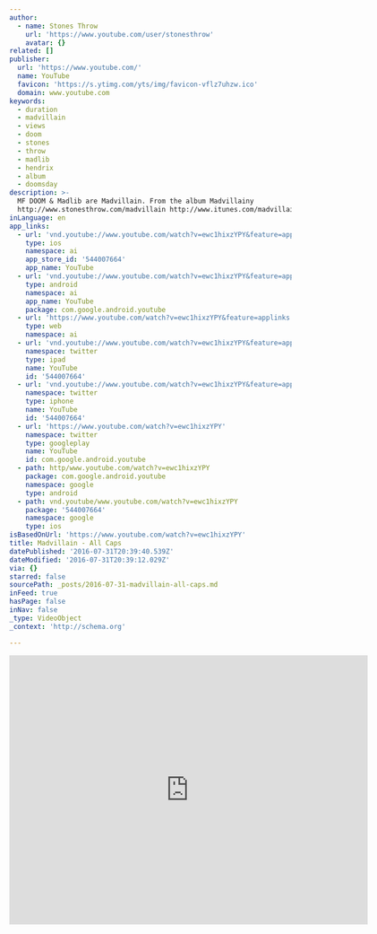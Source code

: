 ```yaml
---
author:
  - name: Stones Throw
    url: 'https://www.youtube.com/user/stonesthrow'
    avatar: {}
related: []
publisher:
  url: 'https://www.youtube.com/'
  name: YouTube
  favicon: 'https://s.ytimg.com/yts/img/favicon-vflz7uhzw.ico'
  domain: www.youtube.com
keywords:
  - duration
  - madvillain
  - views
  - doom
  - stones
  - throw
  - madlib
  - hendrix
  - album
  - doomsday
description: >-
  MF DOOM & Madlib are Madvillain. From the album Madvillainy
  http://www.stonesthrow.com/madvillain http://www.itunes.com/madvillain
inLanguage: en
app_links:
  - url: 'vnd.youtube://www.youtube.com/watch?v=ewc1hixzYPY&feature=applinks'
    type: ios
    namespace: ai
    app_store_id: '544007664'
    app_name: YouTube
  - url: 'vnd.youtube://www.youtube.com/watch?v=ewc1hixzYPY&feature=applinks'
    type: android
    namespace: ai
    app_name: YouTube
    package: com.google.android.youtube
  - url: 'https://www.youtube.com/watch?v=ewc1hixzYPY&feature=applinks'
    type: web
    namespace: ai
  - url: 'vnd.youtube://www.youtube.com/watch?v=ewc1hixzYPY&feature=applinks'
    namespace: twitter
    type: ipad
    name: YouTube
    id: '544007664'
  - url: 'vnd.youtube://www.youtube.com/watch?v=ewc1hixzYPY&feature=applinks'
    namespace: twitter
    type: iphone
    name: YouTube
    id: '544007664'
  - url: 'https://www.youtube.com/watch?v=ewc1hixzYPY'
    namespace: twitter
    type: googleplay
    name: YouTube
    id: com.google.android.youtube
  - path: http/www.youtube.com/watch?v=ewc1hixzYPY
    package: com.google.android.youtube
    namespace: google
    type: android
  - path: vnd.youtube/www.youtube.com/watch?v=ewc1hixzYPY
    package: '544007664'
    namespace: google
    type: ios
isBasedOnUrl: 'https://www.youtube.com/watch?v=ewc1hixzYPY'
title: Madvillain - All Caps
datePublished: '2016-07-31T20:39:40.539Z'
dateModified: '2016-07-31T20:39:12.029Z'
via: {}
starred: false
sourcePath: _posts/2016-07-31-madvillain-all-caps.md
inFeed: true
hasPage: false
inNav: false
_type: VideoObject
_context: 'http://schema.org'

---
```

<iframe src="https://cdn.embedly.com/widgets/media.html?src=https%3A%2F%2Fwww.youtube.com%2Fembed%2Fewc1hixzYPY%3Ffeature%3Doembed&amp;url=http%3A%2F%2Fwww.youtube.com%2Fwatch%3Fv%3Dewc1hixzYPY&amp;image=https%3A%2F%2Fi.ytimg.com%2Fvi%2Fewc1hixzYPY%2Fhqdefault.jpg&amp;key=b7d04c9b404c499eba89ee7072e1c4f7&amp;type=text%2Fhtml&amp;schema=youtube" width="640" height="480" scrolling="no" frameborder="0" allowfullscreen="" style=""></iframe>